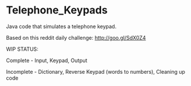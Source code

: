 Telephone_Keypads
=================

Java code that simulates a telephone keypad.

Based on this reddit daily challenge: http://goo.gl/SdX0Z4

WIP STATUS:

Complete - Input, Keypad, Output

Incomplete - Dictionary, Reverse Keypad (words to numbers), Cleaning up code
